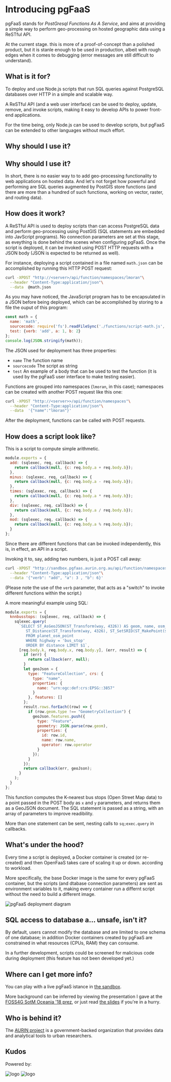 
# Introducing pgFaaS


pgFaaS stands for *PostGresql Functions As A Service*, and aims at providing a simple way to perform geo-processing on hosted geographic data using a ReSTful API.

At the current stage. this is more of a proof-of-concept than a polished product, but it is stanle enough to be used in production, 
albeit with rough edges when it comes to debugging (error messages are still difficult to understand). 


## What is it for?

To deploy and use Node.js scripts that run SQL queries against PostgreSQL databases over HTTP in a simple and scalable way.

A ReSTful API (and a web user interface) can be used to deploy, update, remove, and invoke scripts, making it easy to develop APIs to power front-end applications.

For the time being, only Node.js can be used to develop scripts, but pgFaaS can be extended to other languages without much effort. 


## Why should I use it?
## Why should I use it?

In short, there is no easier way to to add geo-processing functionality to web applications on hosted data.
And let's not forget how powerful and performing are SQL queries augmented by PostGIS store functions (and there are more than a hundred of such functiona, working on vector, raster, and routing data).    


## How does it work?

A ReSTful API is used to deploy scripts than can access PostgreSQL data and perform geo-processing using PostGIS (SQL statements are embedded into JavScript programs). 
No connection parameters are set at this stage, as eveything is done behind the scenes when configuring pgFaaS. 
Once the script is deployed, it can be invoked using POST HTTP requests with a JSON body (JSON is expected to be returned as well).

For instance, deploying a script contained in a file named `math.json` can be accomplished by running this HTTP POST request:
```bash
curl -XPOST "http://<server>/api/function/namespaces/lmoran"\
  --header "Content-Type:application/json"\
  --data  @math.json
```

As you may have noticed, the JavaScript program has to be encapsulated in a JSON before being deployed, which can be accomplished by storing to a file the ouput of this program:
```javascript
const math = {
  name: 'math',
  sourcecode: require('fs').readFileSync('./functions/script-math.js', 'utf-8'),
  test: {verb: 'add', a: 1, b: 2}
};
console.log(JSON.stringify(math));
``` 

The JSON used for deployment has three properties:
* `name` The function name
* `sourcecode` The script as string
* `test` An example of a body that can be used to test the function (it is used by the  pgFaaS user interface to make testing easier).


Functions are grouped into namespaces (`lmoran`, in this case); namespaces can be created with another POST request like this one:
```bash
curl -XPOST "http://<server>>/api/function/namespaces"\
  --header "Content-Type:application/json"\
  --data  '{"name":"lmoran"}'
```

After the deployment, functions can be called with POST requests.


## How does a script look like?

This is a script to compute simple arithmetic.
```javascript
module.exports = {
  add: (sqlexec, req, callback) => {
    return callback(null, {c: req.body.a + req.body.b});
  },
  minus: (sqlexec, req, callback) => {
    return callback(null, {c: req.body.a - req.body.b});
  },
  times: (sqlexec, req, callback) => {
    return callback(null, {c: req.body.a * req.body.b});
  },
  div: (sqlexec, req, callback) => {
    return callback(null, {c: req.body.a / req.body.b});
  },
  mod: (sqlexec, req, callback) => {
    return callback(null, {c: req.body.a % req.body.b});
  }
};
```

Since there are different functions that can be invoked independently, this is, in effect, an API in a script.

Invoking it to, say, adding two numbers, is just a POST call away:
```bash
curl -XPOST "http://sandbox.pgfaas.aurin.org.au/api/function/namespaces/sample/math"\
  --header "Content-Type:application/json"\
  --data '{"verb": "add", "a": 3 , "b": 6}'
``` 
(Please note the use of the `verb` parameter, that acts as a "switch" to invoke different functions within the script.)


A more meaningful example using SQL:
```javascript
module.exports = {
  knnbusstops: (sqlexec, req, callback) => {
    sqlexec.query(
      `SELECT ST_AsGeoJSON(ST_Transform(way, 4326)) AS geom, name, osm_id AS id, operator,
         ST_Distance(ST_Transform(way, 4326), ST_SetSRID(ST_MakePoint($2, $3), 4326)) AS distance
         FROM planet_osm_point
         WHERE highway = 'bus_stop'
         ORDER BY distance LIMIT $1`,
      [req.body.k, req.body.x, req.body.y], (err, result) => {
        if (err) {
          return callback(err, null);
        }
        let geoJson = {
          type: "FeatureCollection", crs: {
            type: "name",
            properties: {
              name: "urn:ogc:def:crs:EPSG::3857"
            }
          }, features: []
        };
        result.rows.forEach((row) => {
          if (row.geom.type !== "GeometryCollection") {
            geoJson.features.push({
              type: "Feature",
              geometry: JSON.parse(row.geom),
              properties: {
                id: row.id,
                name: row.name,
                operator: row.operator
              }
            });
          }
        });
        return callback(err, geoJson);
      }
    );
  }
};  
```

This function computes the K-nearest bus stops (Open Street Map data) to a point passed in the POST body as `x` and `y` parameters, and returns them as a GeoJSON document.
The SQL statement is passed as a string, with an array of parameters to improve readibility.

More than one statement can be sent, nesting calls to `sq;exec.query` in callbacks. 


## What's under the hood?

Every time a script is deployed, a Docker container is created (or re-created) and then OpenFaaS takes care of scaling it up or down. according to workload.

More specifically, the base Docker image is the same for every pgFaaS container, but the scripts (and dtabase connection parameters) are sent as environment variables to it, making every container run a differnt script without the need to build a different image.   

![pgFaaS deployment diagram](https://raw.githubusercontent.com/lmoran/pgfaasblog/master/architecture.png "pgFaaS deploymemnt diagram")


## SQL access to database a... unsafe, isn't it?

By default, users cannot modify the database and are limited to one schema of one database; in addition Docker containers created by pgFaaS are constrained in what resources (CPUs, RAM) they can consume.

In a further development, scripts could be screened for malicious code during deployment (this feature has not been developed yet.)  


## Where can I get more info?

You can play with a live pgFaaS istance in [the sandbox](http://sandbox.pgfaas.aurin.org.au/ui).
 
More background can be inferred by viewing the presentation I gave at the [FOSS4G SotM Oceania '18 prez](https://www.youtube.com/watch?v=mhZcpuliMxI),
or just read [the slides](https://docs.google.com/presentation/d/1D6HrRwEBD93NiIH4OxK7XgkwGulOHRIpYsuu6mNSG84/edit?usp=sharing) if you're in a hurry.


## Who is behind it?

The [AURIN project](https://aurin.org.au) is a government-backed organization that provides data and analytical tools to urban researchers.


## Kudos

Powered by:

![logo](https://raw.githubusercontent.com/AURIN/pgFaas/master/assets/postgresql.png "PostgreSQL")
![logo](https://raw.githubusercontent.com/AURIN/pgFaas/master/assets/openfaas.png "OpenFaaS")

